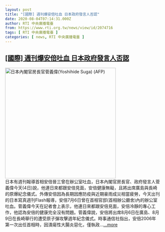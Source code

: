 ```yaml
---
layout: post
title: "[國際] 週刊爆安倍吐血 日本政府發言人否認"
date: 2020-08-04T07:14:31.000Z
author: RTI 中央廣播電臺
from: https://www.rti.org.tw/news/view/id/2074716
tags: [ RTI 中央廣播電臺 ]
categories: [ news, RTI 中央廣播電臺 ]
---
```

<!--1596525271000-->
[[國際] 週刊爆安倍吐血 日本政府發言人否認](https://www.rti.org.tw/news/view/id/2074716)
------

<div>
<img src="https://static.rti.org.tw/assets/thumbnails/2019/07/31/5ed55f6e9743f783156d65a4927bd156.jpg" width="360" alt="日本內閣官房長官菅義偉(Yoshihide Suga) (AFP)" title="日本內閣官房長官菅義偉(Yoshihide Suga) (AFP)"><br>日本有週刊報導首相安倍晉三曾在辦公室吐血，日本內閣官房長官、政府發言人菅義偉今天(4日)說，他連日來都跟安倍見面，安倍健康無礙，且將出席廣島與長崎的原爆紀念儀式。外傳安倍因為長期因應防疫與近期豪雨成災相當疲勞，今天出刊的日本寫真週刊Flash報導，安倍7月6日曾在首相官邸(首相辦公廳舍)內的辦公室吐血。菅義偉今天在記者會上表示，他連日來都跟安倍見面，安倍冷靜的專心工作，他認為安倍的健康完全沒有問題。菅義偉說，安倍將出席8月6日在廣島、8月9日在長崎舉行的遭受原子彈攻擊週年紀念儀式。時事通信社指出，安倍2006年第一次出任首相時，因潰瘍性大腸炎惡化，僅執政...<a target="_blank" href="https://www.rti.org.tw/news/view/id/2074716">...more</a>
</div>

